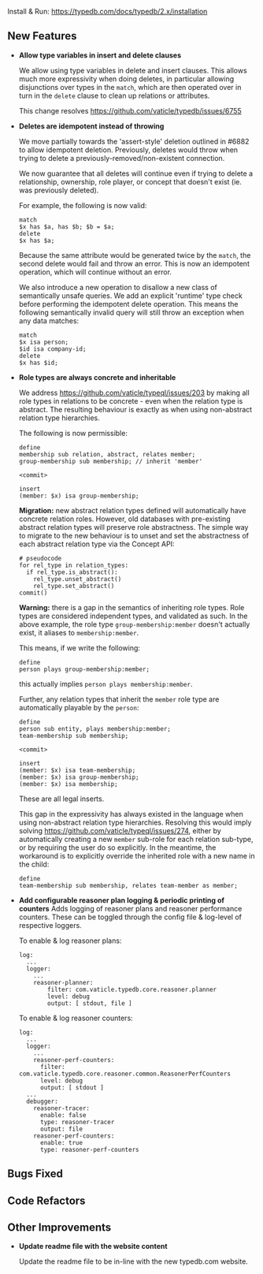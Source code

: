 Install & Run: https://typedb.com/docs/typedb/2.x/installation


## New Features

- **Allow type variables in insert and delete clauses**

  We allow using type variables in delete and insert clauses. This allows much more expressivity when doing deletes, in particular allowing disjunctions over types in the `match`, which are then operated over in turn in the `delete` clause to clean up relations or attributes.

  This change resolves https://github.com/vaticle/typedb/issues/6755



- **Deletes are idempotent instead of throwing**

  We move partially towards the 'assert-style' deletion outlined in #6882 to allow idempotent deletion. Previously, deletes would throw when trying to delete a previously-removed/non-existent connection.

  We now guarantee that all deletes will continue even if trying to delete a relationship, ownership, role player, or concept that doesn't exist (ie. was previously deleted).

  For example, the following is now valid:
  ```
  match 
  $x has $a, has $b; $b = $a;
  delete
  $x has $a;
  ```
  Because the same attribute would be generated twice by the `match`, the second delete would fail and throw an error. This is now an idempotent operation, which will continue without an error.

  We also introduce a new operation to disallow a new class of semantically unsafe queries. We add an explicit 'runtime' type check before performing the idempotent delete operation. This means the following semantically invalid query will still throw an exception when any data matches:
  ```
  match
  $x isa person;
  $id isa company-id;
  delete
  $x has $id;
  ```
  

- **Role types are always concrete and inheritable**
  
  We address https://github.com/vaticle/typeql/issues/203 by making all role types in relations to be concrete - even when the relation type is abstract. The resulting behaviour is exactly as when using non-abstract relation type hierarchies.
  
  The following is now permissible:
  ```
  define
  membership sub relation, abstract, relates member;
  group-membership sub membership; // inherit 'member'
  
  <commit>
  
  insert
  (member: $x) isa group-membership;
  ```
  
  **Migration:** new abstract relation types defined will automatically have concrete relation roles. However, old databases with pre-existing abstract relation types will preserve role abstractness. The simple way to migrate to the new behaviour is to unset and set the abstractness of each abstract relation type via the Concept API:
  ```
  # pseudocode
  for rel_type in relation_types:
    if rel_type.is_abstract():
      rel_type.unset_abstract()
      rel_type.set_abstract()
  commit()
  ```
  
  **Warning:** there is a gap in the semantics of inheriting role types. Role types are considered independent types, and validated as such. In the above example, the role type `group-membership:member` doesn't actually exist, it aliases to `membership:member`.
  
  This means, if we write the following:
  ```
  define
  person plays group-membership:member;
  ```
  this actually implies `person plays membership:member`.
  
  Further, any relation types that inherit the `member` role type are automatically playable by the `person`:
  ```
  define
  person sub entity, plays membership:member;
  team-membership sub membership;
  
  <commit>
  
  insert
  (member: $x) isa team-membership;
  (member: $x) isa group-membership;
  (member: $x) isa membership;
  ```
  These are all legal inserts.
  
  This gap in the expressivity has always existed in the language when using non-abstract relation type hierarchies. Resolving this would imply solving https://github.com/vaticle/typeql/issues/274, either by automatically creating a new `member` sub-role for each relation sub-type, or by requiring the user do so explicitly. In the meantime, the workaround is to explicitly override the inherited role with a new name in the child:
  ```
  define
  team-membership sub membership, relates team-member as member;
  ```
  
  
- **Add configurable reasoner plan logging & periodic printing of counters**
  Adds logging of reasoner plans and reasoner performance counters. These can be toggled through the config file &  log-level of respective loggers.
  
  To enable & log reasoner plans:
  ```
  log:
    ...
    logger:
      ...
      reasoner-planner:
          filter: com.vaticle.typedb.core.reasoner.planner
          level: debug
          output: [ stdout, file ]
  
  ```
  
  To enable & log reasoner counters:
  ```
  log:
    ...
    logger:
      ...
      reasoner-perf-counters:
        filter: com.vaticle.typedb.core.reasoner.common.ReasonerPerfCounters
        level: debug
        output: [ stdout ]
    ...
    debugger:
      reasoner-tracer:
        enable: false
        type: reasoner-tracer
        output: file
      reasoner-perf-counters:
        enable: true
        type: reasoner-perf-counters        
  ```
  

## Bugs Fixed


## Code Refactors


## Other Improvements

- **Update readme file with the website content**
  
  Update the readme file to be in-line with the new typedb.com website.
  
  